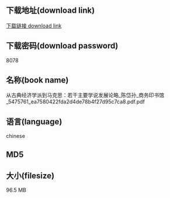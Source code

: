 ## 下载地址(download link)
[下载链接 download link](https://voluble-croquembouche-d321dc.netlify.app/?s=%E4%BB%8E%E5%8F%A4%E5%85%B8%E7%BB%8F%E6%B5%8E%E5%AD%A6%E6%B4%BE%E5%88%B0%E9%A9%AC%E5%85%8B%E6%80%9D%EF%BC%9A%E8%8B%A5%E5%B9%B2%E4%B8%BB%E8%A6%81%E5%AD%A6%E8%AF%B4%E5%8F%91%E5%B1%95%E8%AE%BA%E7%95%A5_%E9%99%88%E5%B2%B1%E5%AD%99_%E5%95%86%E5%8A%A1%E5%8D%B0%E4%B9%A6%E9%A6%86_5475761_ea7580422fda2d4de78b4f27d95c7ca8.pdf)

## 下载密码(download password)
8078

## 名称(book name)
从古典经济学派到马克思：若干主要学说发展论略_陈岱孙_商务印书馆_5475761_ea7580422fda2d4de78b4f27d95c7ca8.pdf.pdf

## 语言(language)
chinese

## MD5


## 大小(filesize)
96.5 MB
